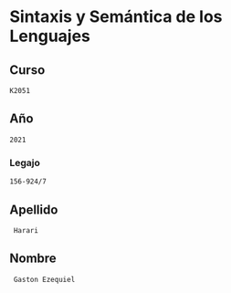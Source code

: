 # Sintaxis y Semántica de los Lenguajes

## Curso 
    K2051
## Año 
    2021
### Legajo 
    156-924/7
## Apellido 
     Harari 
## Nombre 
     Gaston Ezequiel